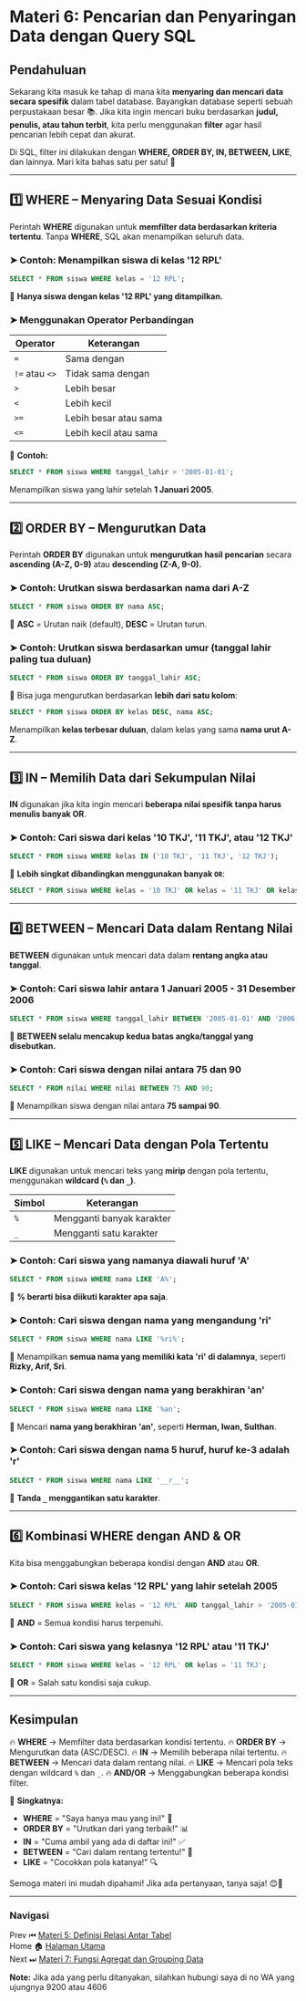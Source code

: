 # **Materi 6: Pencarian dan Penyaringan Data dengan Query SQL**

## **Pendahuluan**

Sekarang kita masuk ke tahap di mana kita **menyaring dan mencari data secara spesifik** dalam tabel database. Bayangkan database seperti sebuah perpustakaan besar 📚. Jika kita ingin mencari buku berdasarkan **judul, penulis, atau tahun terbit**, kita perlu menggunakan **filter** agar hasil pencarian lebih cepat dan akurat.

Di SQL, filter ini dilakukan dengan **WHERE, ORDER BY, IN, BETWEEN, LIKE**, dan lainnya. Mari kita bahas satu per satu! 🚀

---

## **1️⃣ WHERE – Menyaring Data Sesuai Kondisi**

Perintah **WHERE** digunakan untuk **memfilter data berdasarkan kriteria tertentu**. Tanpa **WHERE**, SQL akan menampilkan seluruh data.

### **➤ Contoh: Menampilkan siswa di kelas '12 RPL'**
```sql
SELECT * FROM siswa WHERE kelas = '12 RPL';
```
📌 **Hanya siswa dengan kelas '12 RPL' yang ditampilkan.**

### **➤ Menggunakan Operator Perbandingan**
| Operator | Keterangan |
|----------|------------|
| `=` | Sama dengan |
| `!=` atau `<>` | Tidak sama dengan |
| `>` | Lebih besar |
| `<` | Lebih kecil |
| `>=` | Lebih besar atau sama |
| `<=` | Lebih kecil atau sama |

📌 **Contoh:**
```sql
SELECT * FROM siswa WHERE tanggal_lahir > '2005-01-01';
```
Menampilkan siswa yang lahir setelah **1 Januari 2005**.

---

## **2️⃣ ORDER BY – Mengurutkan Data**

Perintah **ORDER BY** digunakan untuk **mengurutkan hasil pencarian** secara **ascending (A-Z, 0-9)** atau **descending (Z-A, 9-0).**

### **➤ Contoh: Urutkan siswa berdasarkan nama dari A-Z**
```sql
SELECT * FROM siswa ORDER BY nama ASC;
```
📌 **ASC** = Urutan naik (default), **DESC** = Urutan turun.

### **➤ Contoh: Urutkan siswa berdasarkan umur (tanggal lahir paling tua duluan)**
```sql
SELECT * FROM siswa ORDER BY tanggal_lahir ASC;
```

📌 Bisa juga mengurutkan berdasarkan **lebih dari satu kolom**:
```sql
SELECT * FROM siswa ORDER BY kelas DESC, nama ASC;
```
Menampilkan **kelas terbesar duluan**, dalam kelas yang sama **nama urut A-Z**.

---

## **3️⃣ IN – Memilih Data dari Sekumpulan Nilai**

**IN** digunakan jika kita ingin mencari **beberapa nilai spesifik tanpa harus menulis banyak OR**.

### **➤ Contoh: Cari siswa dari kelas '10 TKJ', '11 TKJ', atau '12 TKJ'**
```sql
SELECT * FROM siswa WHERE kelas IN ('10 TKJ', '11 TKJ', '12 TKJ');
```
📌 **Lebih singkat dibandingkan menggunakan banyak `OR`**:
```sql
SELECT * FROM siswa WHERE kelas = '10 TKJ' OR kelas = '11 TKJ' OR kelas = '12 TKJ';
```

---

## **4️⃣ BETWEEN – Mencari Data dalam Rentang Nilai**

**BETWEEN** digunakan untuk mencari data dalam **rentang angka atau tanggal**.

### **➤ Contoh: Cari siswa lahir antara 1 Januari 2005 - 31 Desember 2006**
```sql
SELECT * FROM siswa WHERE tanggal_lahir BETWEEN '2005-01-01' AND '2006-12-31';
```
📌 **BETWEEN selalu mencakup kedua batas angka/tanggal yang disebutkan.**

### **➤ Contoh: Cari siswa dengan nilai antara 75 dan 90**
```sql
SELECT * FROM nilai WHERE nilai BETWEEN 75 AND 90;
```
📌 Menampilkan siswa dengan nilai antara **75 sampai 90**.

---

## **5️⃣ LIKE – Mencari Data dengan Pola Tertentu**

**LIKE** digunakan untuk mencari teks yang **mirip** dengan pola tertentu, menggunakan **wildcard (`%` dan `_`)**.

| Simbol | Keterangan |
|--------|------------|
| `%` | Mengganti banyak karakter |
| `_` | Mengganti satu karakter |

### **➤ Contoh: Cari siswa yang namanya diawali huruf 'A'**
```sql
SELECT * FROM siswa WHERE nama LIKE 'A%';
```
📌 **% berarti bisa diikuti karakter apa saja**.

### **➤ Contoh: Cari siswa dengan nama yang mengandung 'ri'**
```sql
SELECT * FROM siswa WHERE nama LIKE '%ri%';
```
📌 Menampilkan **semua nama yang memiliki kata 'ri' di dalamnya**, seperti **Rizky, Arif, Sri**.

### **➤ Contoh: Cari siswa dengan nama yang berakhiran 'an'**
```sql
SELECT * FROM siswa WHERE nama LIKE '%an';
```
📌 Mencari **nama yang berakhiran 'an'**, seperti **Herman, Iwan, Sulthan**.

### **➤ Contoh: Cari siswa dengan nama 5 huruf, huruf ke-3 adalah 'r'**
```sql
SELECT * FROM siswa WHERE nama LIKE '__r__';
```
📌 **Tanda `_` menggantikan satu karakter**.

---

## **6️⃣ Kombinasi WHERE dengan AND & OR**

Kita bisa menggabungkan beberapa kondisi dengan **AND** atau **OR**.

### **➤ Contoh: Cari siswa kelas '12 RPL' yang lahir setelah 2005**
```sql
SELECT * FROM siswa WHERE kelas = '12 RPL' AND tanggal_lahir > '2005-01-01';
```
📌 **AND** = Semua kondisi harus terpenuhi.

### **➤ Contoh: Cari siswa yang kelasnya '12 RPL' atau '11 TKJ'**
```sql
SELECT * FROM siswa WHERE kelas = '12 RPL' OR kelas = '11 TKJ';
```
📌 **OR** = Salah satu kondisi saja cukup.

---

## **Kesimpulan**

🔥 **WHERE** → Memfilter data berdasarkan kondisi tertentu.
🔥 **ORDER BY** → Mengurutkan data (ASC/DESC).
🔥 **IN** → Memilih beberapa nilai tertentu.
🔥 **BETWEEN** → Mencari data dalam rentang nilai.
🔥 **LIKE** → Mencari pola teks dengan wildcard `%` dan `_`.
🔥 **AND/OR** → Menggabungkan beberapa kondisi filter.

📌 **Singkatnya:**
- **WHERE** = "Saya hanya mau yang ini!" 🎯
- **ORDER BY** = "Urutkan dari yang terbaik!" 📊
- **IN** = "Cuma ambil yang ada di daftar ini!" ✅
- **BETWEEN** = "Cari dalam rentang tertentu!" 📏
- **LIKE** = "Cocokkan pola katanya!" 🔍

Semoga materi ini mudah dipahami! Jika ada pertanyaan, tanya saja! 😊🚀



---
### **Navigasi**
Prev ⏮ [Materi 5: Definisi Relasi Antar Tabel](../5/README.MD) <br>
Home 🏠 [Halaman Utama](../README.MD) <br>
Next ⏭ [Materi 7: Fungsi Agregat dan Grouping Data](../7/README.MD)

**Note:** Jika ada yang perlu ditanyakan, silahkan hubungi saya di no WA yang ujungnya 9200 atau 4606